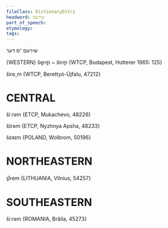 ```yaml
---
fileClass: DictionaryEntry
headword: שירעם
part_of_speech: 
etymology: 
tags: 
---
```

שירעם
־ס
דער

{WESTERN}
šęrm̥ ~ širm̥ {WTCP, Budapest, Hutterer 1965: 125}

širə˯m {WTCP, Berettyó-Újfalu, 47212}

CENTRAL
========

šiˑrəm {ETCP, Mukachevo, 48226}

šɪ́rəm {ETCP, Nyzhnya Apsha, 48233}

šɛʀɪm {POLAND, Wolbrom, 50196}

NORTHEASTERN
==============

ᶊ̌irem {LITHUANIA, Vilnius, 54257}

SOUTHEASTERN
==============

šiːrəm {ROMANIA, Brăila, 45273}
